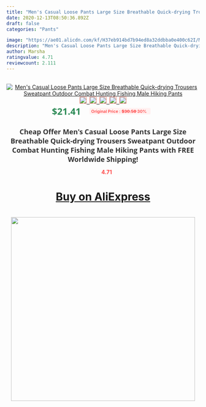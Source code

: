 ```yaml
---
title: "Men's Casual Loose Pants Large Size Breathable Quick-drying Trousers Sweatpant Outdoor Combat Hunting Fishing Male Hiking Pants"
date: 2020-12-13T08:50:36.892Z
draft: false
categories: "Pants"

image: "https://ae01.alicdn.com/kf/H37eb914bd7b94ed8a32ddbba0e400c62I/Men-s-Casual-Loose-Pants-Large-Size-Breathable-Quick-drying-Trousers-Sweatpant-Outdoor-Combat-Hunting-Fishing.jpg"
description: "Men's Casual Loose Pants Large Size Breathable Quick-drying Trousers Sweatpant Outdoor Combat Hunting Fishing Male Hiking Pants"
author: Marsha
ratingvalue: 4.71
reviewcount: 2.111
---
```

<br>
<div style="text-align: center;">
<a href="https://s.click.aliexpress.com/e/_APXajx" target="_blank" rel="nofollow noopener noreferrer"><img alt="Men's Casual Loose Pants Large Size Breathable Quick-drying Trousers Sweatpant Outdoor Combat Hunting Fishing Male Hiking Pants" class="magnifier-image" src="https://ae01.alicdn.com/kf/H37eb914bd7b94ed8a32ddbba0e400c62I/Men-s-Casual-Loose-Pants-Large-Size-Breathable-Quick-drying-Trousers-Sweatpant-Outdoor-Combat-Hunting-Fishing.jpg_640x640.jpg">
<br>
<img style="border:1px solid salmon" src="https://ae01.alicdn.com/kf/H37eb914bd7b94ed8a32ddbba0e400c62I/Men-s-Casual-Loose-Pants-Large-Size-Breathable-Quick-drying-Trousers-Sweatpant-Outdoor-Combat-Hunting-Fishing.jpg_120x120.jpg">&nbsp;&nbsp;<img style="border:1px solid salmon" src="https://ae01.alicdn.com/kf/H33830e90a80543acb6c8b0df3da287de7/Men-s-Casual-Loose-Pants-Large-Size-Breathable-Quick-drying-Trousers-Sweatpant-Outdoor-Combat-Hunting-Fishing.jpg_120x120.jpg">&nbsp;&nbsp;<img style="border:1px solid salmon" src="https://ae01.alicdn.com/kf/H7d00ccef356a45a5a6cec4052a0061791/Men-s-Casual-Loose-Pants-Large-Size-Breathable-Quick-drying-Trousers-Sweatpant-Outdoor-Combat-Hunting-Fishing.jpg_120x120.jpg">&nbsp;&nbsp;<img style="border:1px solid salmon" src="https://ae01.alicdn.com/kf/Hf46602a98b9d4df0a26d33a80e4063c5d/Men-s-Casual-Loose-Pants-Large-Size-Breathable-Quick-drying-Trousers-Sweatpant-Outdoor-Combat-Hunting-Fishing.jpg_120x120.jpg">&nbsp;&nbsp;<img style="border:1px solid salmon" src="https://ae01.alicdn.com/kf/H09db9a1eaa1247c0bc24d23d25ba8add7/Men-s-Casual-Loose-Pants-Large-Size-Breathable-Quick-drying-Trousers-Sweatpant-Outdoor-Combat-Hunting-Fishing.jpg_120x120.jpg"></a></div><br0>
<div style="text-align: center;"><span style="background-color: white; border: 0px; box-sizing: border-box; color: seagreen; display: inline-block; font-family: &quot;open sans&quot; , &quot;arial&quot; , &quot;helvetica&quot; , sans-serif , &quot;heiti&quot;; font-size: 24px; font-stretch: inherit; font-weight: 700; line-height: inherit; margin: 0px 10px 0px 0px; padding: 0px; vertical-align: middle;">$21.41 </span>
<span style="background: rgb(255 , 241 , 241); border-radius: 3px; border: 0px; box-sizing: border-box; color: #ff4747; display: inline-block; font-family: inherit; font-size: 12px; font-stretch: inherit; font-style: inherit; font-variant: inherit; font-weight: 600; line-height: inherit; margin: 0px; padding: 2px 5px; transform: scale(0.9); vertical-align: middle;">Original Price : <b style="text-decoration: line-through;">$30.58 </b> 30%&nbsp;&nbsp;</span></div>
<h1 style="color: #333333; display: inline-block; font-family: &quot;open sans&quot; , &quot;arial&quot; , &quot;helvetica&quot; , sans-serif , &quot;heiti&quot;; font-size: 18px; font-stretch: inherit; font-weight: 700; text-align: center;">Cheap Offer Men's Casual Loose Pants Large Size Breathable Quick-drying Trousers Sweatpant Outdoor Combat Hunting Fishing Male Hiking Pants with FREE Worldwide Shipping!</h1>
<div style="color: #ff4747; text-align: center;">
<img src="https://4.bp.blogspot.com/-M0ZcTcb-5uY/XleCXlxnR4I/AAAAAAAAAEc/OrjgMkXV1oMQFaCRZj5HQwOCBcu3w1FegCPcBGAYYCw/s1600/star.png" style="height: 15px;">&nbsp;<b>4.71</b></div>
<div class="button_cont" align="center"><a class="buynow_a" href="https://s.click.aliexpress.com/e/_APXajx" target="_blank" rel="nofollow noopener noreferrer"><H1>Buy on AliExpress</H1></a></div><br>
<div class="separator" style="clear: both; text-align: center;">
<img src="https://lh3.googleusercontent.com/-pTy5HemUv9M/XlePHvY0dAI/AAAAAAAAAE4/0nX5iRUoIWY8eMW9Dpxeirr157OZliDIgCLcBGAsYHQ/s1600/badge.gif" width="480">
</div>
